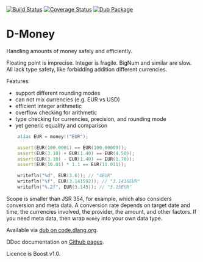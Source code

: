 [![Build Status](https://travis-ci.org/qznc/d-money.svg?branch=master)](https://travis-ci.org/qznc/d-money)
[![Coverage Status](https://coveralls.io/repos/github/qznc/d-money/badge.svg?branch=master)](https://coveralls.io/github/qznc/d-money?branch=master)
[![Dub Package](https://img.shields.io/dub/v/money.svg)](https://code.dlang.org/packages/money)

# D-Money

Handling amounts of money safely and efficiently.

Floating point is imprecise. Integer is fragile.
BigNum and similar are slow.
All lack type safety, like forbidding addition different currencies.

Features:

* support different rounding modes
* can not mix currencies (e.g. EUR vs USD)
* efficient integer arithmetic
* overflow checking for arithmetic
* type checking for currencies, precision, and rounding mode
* yet generic equality and comparison


```d
    alias EUR = money!("EUR");

    assert(EUR(100.0001) == EUR(100.00009));
    assert(EUR(3.10) + EUR(1.40) == EUR(4.50));
    assert(EUR(3.10) - EUR(1.40) == EUR(1.70));
    assert(EUR(10.01) * 1.1 == EUR(11.011));

    writefln("%d", EUR(3.6)); // "4EUR"
    writefln("%f", EUR(3.141592)); // "3.1416EUR"
    writefln("%.2f", EUR(3.145)); // "3.15EUR"
```

Scope is smaller than JSR 354, for example,
which also considers conversion and meta data.
A conversion rate depends on target date and time,
the currencies involved, the provider, the amount, and other factors.
If you need meta data,
then wrap `money` into your own data type.

Available via [dub on code.dlang.org](http://code.dlang.org/packages/money).

DDoc documentation on [Github pages](https://qznc.github.io/d-money/).

Licence is Boost v1.0.
